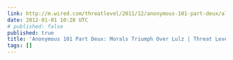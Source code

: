 ```yaml
---
link: http://m.wired.com/threatlevel/2011/12/anonymous-101-part-deux/all/1
date: 2012-01-01 10:28 UTC
# published: false
published: true
title: 'Anonymous 101 Part Deux: Morals Triumph Over Lulz | Threat Level | Wired.com'
tags: []
---
```



